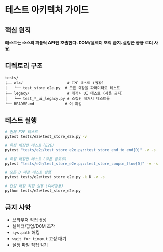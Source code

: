 # 테스트 아키텍처 가이드

## 핵심 원칙

**테스트는 소스의 퍼블릭 API만 호출한다. DOM/셀렉터 조작 금지. 설정은 공용 로더 사용.**

## 디렉토리 구조

```
tests/
├── e2e/                    # E2E 테스트 (권장)
│   └── test_store_e2e.py  # 모든 매장을 파라미터로 테스트
├── legacy/                 # 레거시 UI 테스트 (사용 금지)
│   └── test_*_ui_legacy.py # 스킵된 레거시 테스트들
└── README.md              # 이 파일
```

## 테스트 실행

```bash
# 전체 E2E 테스트
pytest tests/e2e/test_store_e2e.py -v

# 특정 매장만 테스트 (E2E)
pytest "tests/e2e/test_store_e2e.py::test_store_end_to_end[D]" -v -s

# 특정 매장만 테스트 (쿠폰 플로우)
pytest "tests/e2e/test_store_e2e.py::test_store_coupon_flow[D]" -v -s

# 모든 D 매장 테스트 실행
pytest tests/e2e/test_store_e2e.py -k D -v -s

# 단일 매장 직접 실행 (디버깅용)
python tests/e2e/test_store_e2e.py
```

## 금지 사항

- 브라우저 직접 생성
- 셀렉터/팝업/DOM 조작
- `sys.path` 해킹
- `wait_for_timeout` 고정 대기
- 설정 파일 직접 읽기